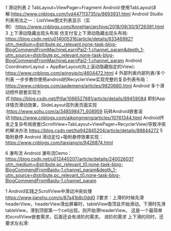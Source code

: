 1 滑动列表
2 TabLayout+ViewPager+Fragment
Android:使用TabLayout详解:https://www.cnblogs.com/lyd447113735/p/8693931.html
Android Studio列表用法之一：ListView图文列表显示（实例）:https://www.cnblogs.com/AnneHan/archive/2018/09/30/9726391.html
3 上下滑动隐藏出现头布局
仿支付宝上下滑动隐藏出现头布局:
https://blog.csdn.net/u014005316/article/details/83346982?utm_medium=distribute.pc_relevant.none-task-blog-BlogCommendFromMachineLearnPai2-1.channel_param&depth_1-utm_source=distribute.pc_relevant.none-task-blog-BlogCommendFromMachineLearnPai2-1.channel_param
Android CoordinatorLayout + AppBarLayout(向上滚动隐藏指定的View):
https://www.cnblogs.com/wingyip/p/4604472.html
4 外部列表内部列表/多个列表
一步步教你使用android的RecyclerView实现完整的复杂列表布局：https://www.cnblogs.com/aademeng/articles/9820680.html
Android 多个滑动控件嵌套实现方式:https://blog.csdn.net/Pillar1066527881/article/details/89459084
即刻App详情页滑动效果，SlideLayout双列表页面实现 :https://www.sohu.com/a/348598471_608959
玩转Android嵌套滚动:https://www.cnblogs.com/aikongmeng/articles/10761344.html
Android开发之复杂布局嵌套(ScrollView+TabLayout+ViewPager+RecyclerView)导致冲突的解决办法
https://blog.csdn.net/hq942845204/article/details/88844272
5 吸附悬停
Android 滑动定位+吸附悬停效果实现：https://www.cnblogs.com/taixiang/p/9426874.html

6 瀑布流
Android 瀑布流Demo：https://blog.csdn.net/u012440207/article/details/24002603?utm_medium=distribute.pc_relevant_t0.none-task-blog-BlogCommendFromBaidu-1.channel_param&depth_1-utm_source=distribute.pc_relevant_t0.none-task-blog-BlogCommendFromBaidu-1.channel_param

1 Android实践之ScrollView中滑动冲突处理
  https://www.jianshu.com/p/87a41b8c0dd0
2要求：上滑的时候先滑headerView，headerView滑出屏幕时，tableView吸顶且开始滑动。下滑时先滑tableView，滑到顶部第一个cell出现，则开始滑headerView。 这是一个最简单的scrollView嵌套需求，后面还会有进阶的需求。
进阶的需求
  上下滑的同时，还要求左右滑:
